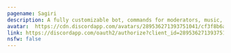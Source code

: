 ```yaml
---
pagename: Sagiri
description: A fully customizable bot, commands for moderators, music, fun, logs and many other things!
avatar:  https://cdn.discordapp.com/avatars/289536271393751041/cf3f8b6a24ca454e46cb0eea06c02fa8.png
link: https://discordapp.com/oauth2/authorize?client_id=289536271393751041&scope=bot&permissions=268487766
nsfw: false
---
```

